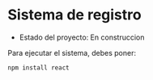 <h1> Sistema de registro</h1>

- Estado del proyecto: En construccion 

Para ejecutar el sistema, debes poner:

```npm install react```
